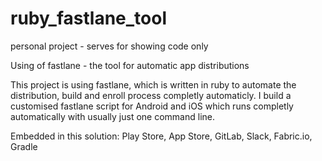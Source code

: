 # ruby_fastlane_tool
personal project - serves for showing code only


Using of fastlane - the tool for automatic app distributions

This project is using fastlane, which is written in ruby to automate the distribution, build and enroll process completly automaticly.
I build a customised fastlane script for Android and iOS which runs completly automatically with usually just one command line. 

Embedded in this solution:
Play Store, App Store, GitLab, Slack, Fabric.io, Gradle 

